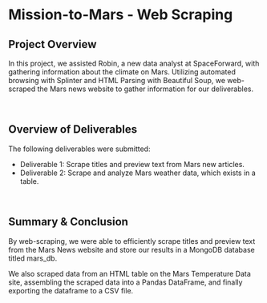 # Mission-to-Mars - Web Scraping

## Project Overview
In this project, we assisted Robin, a new data analyst at SpaceForward, with gathering information about the climate on Mars. Utilizing automated browsing with Splinter and HTML Parsing with Beautiful Soup, we web-scraped the Mars news website to gather information for our deliverables.


<br>

## Overview of Deliverables
The following deliverables were submitted:

- Deliverable 1: Scrape titles and preview text from Mars new articles.
- Deliverable 2: Scrape and analyze Mars weather data, which exists in a table.

<br>

## Summary & Conclusion

By web-scraping, we were able to efficiently scrape titles and preview text from the Mars News website and store our results in a MongoDB database titled mars_db.

We also scraped data from an HTML table on the Mars Temperature Data site, assembling the scraped data into a Pandas DataFrame, and finally exporting the dataframe to a CSV file.


